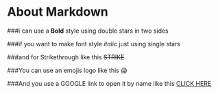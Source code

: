 # About Markdown 

###i can use a **Bold** style using double stars in two sides

###if you want to make font style *italic* just using single stars 

###and for Strikethrough like this ~~STRIKE~~

###You can use an emojis logo like this :scream:

###And you use a GOOGLE link to open it by name like this [CLICK HERE](https://www.google.com/webhp?hl=en&sa=X&ved=0ahUKEwjBp7u21bLnAhXVEcAKHYklCQYQPAgH)


